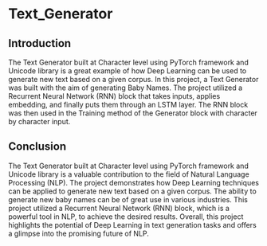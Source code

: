 # Text_Generator

## Introduction
The Text Generator built at Character level using PyTorch framework and Unicode library is a great example of how Deep Learning can be used to generate new text based on a given corpus. In this project, a Text Generator was built with the aim of generating Baby Names. The project utilized a Recurrent Neural Network (RNN) block that takes inputs, applies embedding, and finally puts them through an LSTM layer. The RNN block was then used in the Training method of the Generator block with character by character input.

## Conclusion
The Text Generator built at Character level using PyTorch framework and Unicode library is a valuable contribution to the field of Natural Language Processing (NLP). The project demonstrates how Deep Learning techniques can be applied to generate new text based on a given corpus. The ability to generate new baby names can be of great use in various industries. This project utilized a Recurrent Neural Network (RNN) block, which is a powerful tool in NLP, to achieve the desired results. Overall, this project highlights the potential of Deep Learning in text generation tasks and offers a glimpse into the promising future of NLP.
